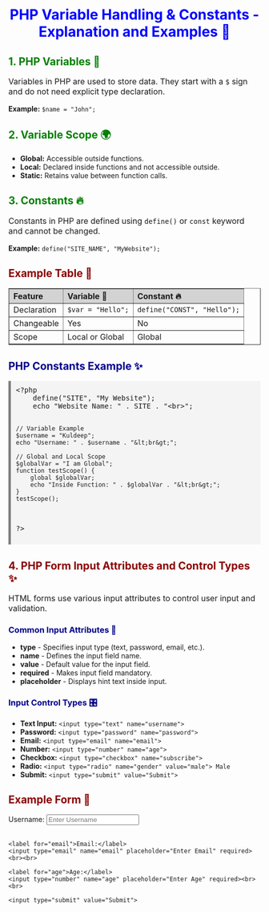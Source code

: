 <h1 style="color: blue; text-align: center;">PHP Variable Handling & Constants - Explanation and Examples 🚀</h1>

<h2 style="color: green;">1. PHP Variables 📝</h2>
<p style="font-size: 16px;">Variables in PHP are used to store data. They start with a <code>$</code> sign and do not need explicit type declaration.</p>
<p><b>Example:</b> <code>$name = "John";</code></p>

<h2 style="color: green;">2. Variable Scope 🌍</h2>
<ul>
    <li><b>Global:</b> Accessible outside functions.</li>
    <li><b>Local:</b> Declared inside functions and not accessible outside.</li>
    <li><b>Static:</b> Retains value between function calls.</li>
</ul>

<h2 style="color: green;">3. Constants 🔥</h2>
<p style="font-size: 16px;">Constants in PHP are defined using <code>define()</code> or <code>const</code> keyword and cannot be changed.</p>
<p><b>Example:</b> <code>define("SITE_NAME", "MyWebsite");</code></p>

<h2 style="color: darkred;">Example Table 📖</h2>
<table border="1" cellpadding="10" cellspacing="0" style="border-collapse: collapse; text-align: left; width: 100%;">
    <tr style="background-color: lightgray;">
        <th>Feature</th>
        <th>Variable 📝</th>
        <th>Constant 🔥</th>
    </tr>
    <tr>
        <td>Declaration</td>
        <td><code>$var = "Hello";</code></td>
        <td><code>define("CONST", "Hello");</code></td>
    </tr>
    <tr>
        <td>Changeable</td>
        <td>Yes</td>
        <td>No</td>
    </tr>
    <tr>
        <td>Scope</td>
        <td>Local or Global</td>
        <td>Global</td>
    </tr>
</table>

<h2 style="color: darkblue;">PHP Constants Example ✨</h2>
<pre style="background-color: #f4f4f4; padding: 10px; border-left: 5px solid gray;">
&lt;?php
    define("SITE", "My Website");
    echo "Website Name: " . SITE . "&lt;br&gt;";
    
    // Variable Example
    $username = "Kuldeep";
    echo "Username: " . $username . "&lt;br&gt;";

    // Global and Local Scope
    $globalVar = "I am Global";
    function testScope() {
        global $globalVar;
        echo "Inside Function: " . $globalVar . "&lt;br&gt;";
    }
    testScope();
?&gt;
</pre>

<h2 style="color: darkred;">4. PHP Form Input Attributes and Control Types ✨</h2>
<p style="font-size: 16px;">HTML forms use various input attributes to control user input and validation.</p>

<h3 style="color: darkblue;">Common Input Attributes 📌</h3>
<ul>
    <li><b>type</b> - Specifies input type (text, password, email, etc.).</li>
    <li><b>name</b> - Defines the input field name.</li>
    <li><b>value</b> - Default value for the input field.</li>
    <li><b>required</b> - Makes input field mandatory.</li>
    <li><b>placeholder</b> - Displays hint text inside input.</li>
</ul>

<h3 style="color: darkblue;">Input Control Types 🎛️</h3>
<ul>
    <li><b>Text Input:</b> <code>&lt;input type="text" name="username"&gt;</code></li>
    <li><b>Password:</b> <code>&lt;input type="password" name="password"&gt;</code></li>
    <li><b>Email:</b> <code>&lt;input type="email" name="email"&gt;</code></li>
    <li><b>Number:</b> <code>&lt;input type="number" name="age"&gt;</code></li>
    <li><b>Checkbox:</b> <code>&lt;input type="checkbox" name="subscribe"&gt;</code></li>
    <li><b>Radio:</b> <code>&lt;input type="radio" name="gender" value="male"&gt; Male</code></li>
    <li><b>Submit:</b> <code>&lt;input type="submit" value="Submit"&gt;</code></li>
</ul>

<h2 style="color: darkred;">Example Form 📝</h2>
<form method="POST">
    <label for="username">Username:</label>
    <input type="text" name="username" placeholder="Enter Username" required><br><br>
    
    <label for="email">Email:</label>
    <input type="email" name="email" placeholder="Enter Email" required><br><br>
    
    <label for="age">Age:</label>
    <input type="number" name="age" placeholder="Enter Age" required><br><br>
    
    <input type="submit" value="Submit">
</form>
